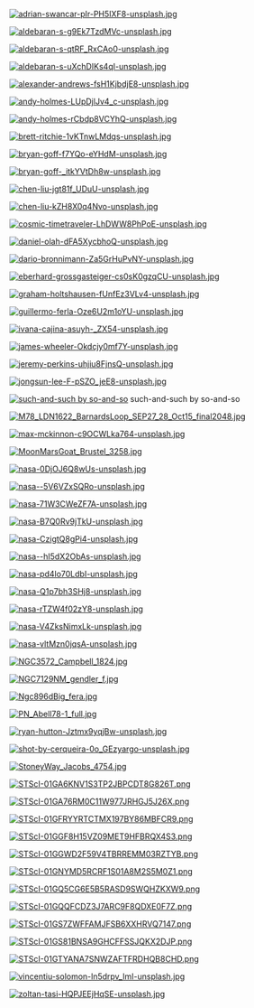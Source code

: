 
<style>
img {
	max-width: 100%;
	height: auto;
}
</style>
	    
[![adrian-swancar-pIr-PH5IXF8-unsplash.jpg](adrian-swancar-pIr-PH5IXF8-unsplash.jpg "adrian-swancar-pIr-PH5IXF8-unsplash.jpg")](adrian-swancar-pIr-PH5IXF8-unsplash.jpg)

[![aldebaran-s-g9Ek7TzdMVc-unsplash.jpg](aldebaran-s-g9Ek7TzdMVc-unsplash.jpg "aldebaran-s-g9Ek7TzdMVc-unsplash.jpg")](aldebaran-s-g9Ek7TzdMVc-unsplash.jpg)

[![aldebaran-s-qtRF_RxCAo0-unsplash.jpg](aldebaran-s-qtRF_RxCAo0-unsplash.jpg "aldebaran-s-qtRF_RxCAo0-unsplash.jpg")](aldebaran-s-qtRF_RxCAo0-unsplash.jpg)

[![aldebaran-s-uXchDIKs4qI-unsplash.jpg](aldebaran-s-uXchDIKs4qI-unsplash.jpg "aldebaran-s-uXchDIKs4qI-unsplash.jpg")](aldebaran-s-uXchDIKs4qI-unsplash.jpg)

[![alexander-andrews-fsH1KjbdjE8-unsplash.jpg](alexander-andrews-fsH1KjbdjE8-unsplash.jpg "alexander-andrews-fsH1KjbdjE8-unsplash.jpg")](alexander-andrews-fsH1KjbdjE8-unsplash.jpg)

[![andy-holmes-LUpDjlJv4_c-unsplash.jpg](andy-holmes-LUpDjlJv4_c-unsplash.jpg "andy-holmes-LUpDjlJv4_c-unsplash.jpg")](andy-holmes-LUpDjlJv4_c-unsplash.jpg)

[![andy-holmes-rCbdp8VCYhQ-unsplash.jpg](andy-holmes-rCbdp8VCYhQ-unsplash.jpg "andy-holmes-rCbdp8VCYhQ-unsplash.jpg")](andy-holmes-rCbdp8VCYhQ-unsplash.jpg)

[![brett-ritchie-1vKTnwLMdqs-unsplash.jpg](brett-ritchie-1vKTnwLMdqs-unsplash.jpg "brett-ritchie-1vKTnwLMdqs-unsplash.jpg")](brett-ritchie-1vKTnwLMdqs-unsplash.jpg)

[![bryan-goff-f7YQo-eYHdM-unsplash.jpg](bryan-goff-f7YQo-eYHdM-unsplash.jpg "bryan-goff-f7YQo-eYHdM-unsplash.jpg")](bryan-goff-f7YQo-eYHdM-unsplash.jpg)

[![bryan-goff-_itkYVtDh8w-unsplash.jpg](bryan-goff-_itkYVtDh8w-unsplash.jpg "bryan-goff-_itkYVtDh8w-unsplash.jpg")](bryan-goff-_itkYVtDh8w-unsplash.jpg)

[![chen-liu-jgt81f_UDuU-unsplash.jpg](chen-liu-jgt81f_UDuU-unsplash.jpg "chen-liu-jgt81f_UDuU-unsplash.jpg")](chen-liu-jgt81f_UDuU-unsplash.jpg)

[![chen-liu-kZH8X0q4Nvo-unsplash.jpg](chen-liu-kZH8X0q4Nvo-unsplash.jpg "chen-liu-kZH8X0q4Nvo-unsplash.jpg")](chen-liu-kZH8X0q4Nvo-unsplash.jpg)

[![cosmic-timetraveler-LhDWW8PhPoE-unsplash.jpg](cosmic-timetraveler-LhDWW8PhPoE-unsplash.jpg "cosmic-timetraveler-LhDWW8PhPoE-unsplash.jpg")](cosmic-timetraveler-LhDWW8PhPoE-unsplash.jpg)

[![daniel-olah-dFA5XycbhoQ-unsplash.jpg](daniel-olah-dFA5XycbhoQ-unsplash.jpg "daniel-olah-dFA5XycbhoQ-unsplash.jpg")](daniel-olah-dFA5XycbhoQ-unsplash.jpg)

[![dario-bronnimann-Za5GrHuPvNY-unsplash.jpg](dario-bronnimann-Za5GrHuPvNY-unsplash.jpg "dario-bronnimann-Za5GrHuPvNY-unsplash.jpg")](dario-bronnimann-Za5GrHuPvNY-unsplash.jpg)

[![eberhard-grossgasteiger-cs0sK0gzqCU-unsplash.jpg](eberhard-grossgasteiger-cs0sK0gzqCU-unsplash.jpg "eberhard-grossgasteiger-cs0sK0gzqCU-unsplash.jpg")](eberhard-grossgasteiger-cs0sK0gzqCU-unsplash.jpg)

[![graham-holtshausen-fUnfEz3VLv4-unsplash.jpg](graham-holtshausen-fUnfEz3VLv4-unsplash.jpg "graham-holtshausen-fUnfEz3VLv4-unsplash.jpg")](graham-holtshausen-fUnfEz3VLv4-unsplash.jpg)

[![guillermo-ferla-Oze6U2m1oYU-unsplash.jpg](guillermo-ferla-Oze6U2m1oYU-unsplash.jpg "guillermo-ferla-Oze6U2m1oYU-unsplash.jpg")](guillermo-ferla-Oze6U2m1oYU-unsplash.jpg)

[![ivana-cajina-asuyh-_ZX54-unsplash.jpg](ivana-cajina-asuyh-_ZX54-unsplash.jpg "ivana-cajina-asuyh-_ZX54-unsplash.jpg")](ivana-cajina-asuyh-_ZX54-unsplash.jpg)

[![james-wheeler-Okdcjy0mf7Y-unsplash.jpg](james-wheeler-Okdcjy0mf7Y-unsplash.jpg "james-wheeler-Okdcjy0mf7Y-unsplash.jpg")](james-wheeler-Okdcjy0mf7Y-unsplash.jpg)

[![jeremy-perkins-uhjiu8FjnsQ-unsplash.jpg](jeremy-perkins-uhjiu8FjnsQ-unsplash.jpg "jeremy-perkins-uhjiu8FjnsQ-unsplash.jpg")](jeremy-perkins-uhjiu8FjnsQ-unsplash.jpg)

[![jongsun-lee-F-pSZO_jeE8-unsplash.jpg](jongsun-lee-F-pSZO_jeE8-unsplash.jpg "jongsun-lee-F-pSZO_jeE8-unsplash.jpg")](jongsun-lee-F-pSZO_jeE8-unsplash.jpg)

[![such-and-such by so-and-so](ldn1622LeonardoJulio-ap.jpg "such-and-such by so-and-so")](ldn1622LeonardoJulio-ap.jpg)
such-and-such by so-and-so

[![M78_LDN1622_BarnardsLoop_SEP27_28_Oct15_final2048.jpg](M78_LDN1622_BarnardsLoop_SEP27_28_Oct15_final2048.jpg "M78_LDN1622_BarnardsLoop_SEP27_28_Oct15_final2048.jpg")](M78_LDN1622_BarnardsLoop_SEP27_28_Oct15_final2048.jpg)

[![max-mckinnon-c9OCWLka764-unsplash.jpg](max-mckinnon-c9OCWLka764-unsplash.jpg "max-mckinnon-c9OCWLka764-unsplash.jpg")](max-mckinnon-c9OCWLka764-unsplash.jpg)

[![MoonMarsGoat_Brustel_3258.jpg](MoonMarsGoat_Brustel_3258.jpg "MoonMarsGoat_Brustel_3258.jpg")](MoonMarsGoat_Brustel_3258.jpg)

[![nasa-0DjOJ6Q8wUs-unsplash.jpg](nasa-0DjOJ6Q8wUs-unsplash.jpg "nasa-0DjOJ6Q8wUs-unsplash.jpg")](nasa-0DjOJ6Q8wUs-unsplash.jpg)

[![nasa--5V6VZxSQRo-unsplash.jpg](nasa--5V6VZxSQRo-unsplash.jpg "nasa--5V6VZxSQRo-unsplash.jpg")](nasa--5V6VZxSQRo-unsplash.jpg)

[![nasa-71W3CWeZF7A-unsplash.jpg](nasa-71W3CWeZF7A-unsplash.jpg "nasa-71W3CWeZF7A-unsplash.jpg")](nasa-71W3CWeZF7A-unsplash.jpg)

[![nasa-B7Q0Rv9jTkU-unsplash.jpg](nasa-B7Q0Rv9jTkU-unsplash.jpg "nasa-B7Q0Rv9jTkU-unsplash.jpg")](nasa-B7Q0Rv9jTkU-unsplash.jpg)

[![nasa-CzigtQ8gPi4-unsplash.jpg](nasa-CzigtQ8gPi4-unsplash.jpg "nasa-CzigtQ8gPi4-unsplash.jpg")](nasa-CzigtQ8gPi4-unsplash.jpg)

[![nasa--hI5dX2ObAs-unsplash.jpg](nasa--hI5dX2ObAs-unsplash.jpg "nasa--hI5dX2ObAs-unsplash.jpg")](nasa--hI5dX2ObAs-unsplash.jpg)

[![nasa-pd4lo70LdbI-unsplash.jpg](nasa-pd4lo70LdbI-unsplash.jpg "nasa-pd4lo70LdbI-unsplash.jpg")](nasa-pd4lo70LdbI-unsplash.jpg)

[![nasa-Q1p7bh3SHj8-unsplash.jpg](nasa-Q1p7bh3SHj8-unsplash.jpg "nasa-Q1p7bh3SHj8-unsplash.jpg")](nasa-Q1p7bh3SHj8-unsplash.jpg)

[![nasa-rTZW4f02zY8-unsplash.jpg](nasa-rTZW4f02zY8-unsplash.jpg "nasa-rTZW4f02zY8-unsplash.jpg")](nasa-rTZW4f02zY8-unsplash.jpg)

[![nasa-V4ZksNimxLk-unsplash.jpg](nasa-V4ZksNimxLk-unsplash.jpg "nasa-V4ZksNimxLk-unsplash.jpg")](nasa-V4ZksNimxLk-unsplash.jpg)

[![nasa-vltMzn0jqsA-unsplash.jpg](nasa-vltMzn0jqsA-unsplash.jpg "nasa-vltMzn0jqsA-unsplash.jpg")](nasa-vltMzn0jqsA-unsplash.jpg)

[![NGC3572_Campbell_1824.jpg](NGC3572_Campbell_1824.jpg "NGC3572_Campbell_1824.jpg")](NGC3572_Campbell_1824.jpg)

[![NGC7129NM_gendler_f.jpg](NGC7129NM_gendler_f.jpg "NGC7129NM_gendler_f.jpg")](NGC7129NM_gendler_f.jpg)

[![Ngc896dBig_fera.jpg](Ngc896dBig_fera.jpg "Ngc896dBig_fera.jpg")](Ngc896dBig_fera.jpg)

[![PN_Abell78-1_full.jpg](PN_Abell78-1_full.jpg "PN_Abell78-1_full.jpg")](PN_Abell78-1_full.jpg)

[![ryan-hutton-Jztmx9yqjBw-unsplash.jpg](ryan-hutton-Jztmx9yqjBw-unsplash.jpg "ryan-hutton-Jztmx9yqjBw-unsplash.jpg")](ryan-hutton-Jztmx9yqjBw-unsplash.jpg)

[![shot-by-cerqueira-0o_GEzyargo-unsplash.jpg](shot-by-cerqueira-0o_GEzyargo-unsplash.jpg "shot-by-cerqueira-0o_GEzyargo-unsplash.jpg")](shot-by-cerqueira-0o_GEzyargo-unsplash.jpg)

[![StoneyWay_Jacobs_4754.jpg](StoneyWay_Jacobs_4754.jpg "StoneyWay_Jacobs_4754.jpg")](StoneyWay_Jacobs_4754.jpg)

[![STScI-01GA6KNV1S3TP2JBPCDT8G826T.png](STScI-01GA6KNV1S3TP2JBPCDT8G826T.png "STScI-01GA6KNV1S3TP2JBPCDT8G826T.png")](STScI-01GA6KNV1S3TP2JBPCDT8G826T.png)

[![STScI-01GA76RM0C11W977JRHGJ5J26X.png](STScI-01GA76RM0C11W977JRHGJ5J26X.png "STScI-01GA76RM0C11W977JRHGJ5J26X.png")](STScI-01GA76RM0C11W977JRHGJ5J26X.png)

[![STScI-01GFRYYRTCTMX197BY86MBFCR9.png](STScI-01GFRYYRTCTMX197BY86MBFCR9.png "STScI-01GFRYYRTCTMX197BY86MBFCR9.png")](STScI-01GFRYYRTCTMX197BY86MBFCR9.png)

[![STScI-01GGF8H15VZ09MET9HFBRQX4S3.png](STScI-01GGF8H15VZ09MET9HFBRQX4S3.png "STScI-01GGF8H15VZ09MET9HFBRQX4S3.png")](STScI-01GGF8H15VZ09MET9HFBRQX4S3.png)

[![STScI-01GGWD2F59V4TBRREMM03RZTYB.png](STScI-01GGWD2F59V4TBRREMM03RZTYB.png "STScI-01GGWD2F59V4TBRREMM03RZTYB.png")](STScI-01GGWD2F59V4TBRREMM03RZTYB.png)

[![STScI-01GNYMD5RCRF1S01A8M2S5M0Z1.png](STScI-01GNYMD5RCRF1S01A8M2S5M0Z1.png "STScI-01GNYMD5RCRF1S01A8M2S5M0Z1.png")](STScI-01GNYMD5RCRF1S01A8M2S5M0Z1.png)

[![STScI-01GQ5CG6E5B5RASD9SWQHZKXW9.png](STScI-01GQ5CG6E5B5RASD9SWQHZKXW9.png "STScI-01GQ5CG6E5B5RASD9SWQHZKXW9.png")](STScI-01GQ5CG6E5B5RASD9SWQHZKXW9.png)

[![STScI-01GQQFCDZ3J7ARC9F8QDXE0F7Z.png](STScI-01GQQFCDZ3J7ARC9F8QDXE0F7Z.png "STScI-01GQQFCDZ3J7ARC9F8QDXE0F7Z.png")](STScI-01GQQFCDZ3J7ARC9F8QDXE0F7Z.png)

[![STScI-01GS7ZWFFAMJFSB6XXHRVQ7147.png](STScI-01GS7ZWFFAMJFSB6XXHRVQ7147.png "STScI-01GS7ZWFFAMJFSB6XXHRVQ7147.png")](STScI-01GS7ZWFFAMJFSB6XXHRVQ7147.png)

[![STScI-01GS81BNSA9GHCFFSSJQKX2DJP.png](STScI-01GS81BNSA9GHCFFSSJQKX2DJP.png "STScI-01GS81BNSA9GHCFFSSJQKX2DJP.png")](STScI-01GS81BNSA9GHCFFSSJQKX2DJP.png)

[![STScI-01GTYANA7SNWZAFTFRDHQB8CHD.png](STScI-01GTYANA7SNWZAFTFRDHQB8CHD.png "STScI-01GTYANA7SNWZAFTFRDHQB8CHD.png")](STScI-01GTYANA7SNWZAFTFRDHQB8CHD.png)

[![vincentiu-solomon-ln5drpv_ImI-unsplash.jpg](vincentiu-solomon-ln5drpv_ImI-unsplash.jpg "vincentiu-solomon-ln5drpv_ImI-unsplash.jpg")](vincentiu-solomon-ln5drpv_ImI-unsplash.jpg)

[![zoltan-tasi-HQPJEEjHqSE-unsplash.jpg](zoltan-tasi-HQPJEEjHqSE-unsplash.jpg "zoltan-tasi-HQPJEEjHqSE-unsplash.jpg")](zoltan-tasi-HQPJEEjHqSE-unsplash.jpg)

